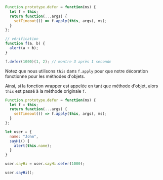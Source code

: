 ```js run
Function.prototype.defer = function(ms) {
  let f = this;
  return function(...args) {
    setTimeout(() => f.apply(this, args), ms);
  }
};

// vérification
function f(a, b) {
  alert(a + b);
}

f.defer(1000)(1, 2); // montre 3 après 1 seconde
```

Notez que nous utilisons `this` dans `f.apply` pour que notre décoration fonctionne pour les méthodes d'objets.

Ainsi, si la fonction wrapper est appelée en tant que méthode d'objet, alors `this` est passé à la méthode originale `f`.

```js run
Function.prototype.defer = function(ms) {
  let f = this;
  return function(...args) {
    setTimeout(() => f.apply(this, args), ms);
  }
};

let user = {
  name: "John",
  sayHi() {
    alert(this.name);
  }
}

user.sayHi = user.sayHi.defer(1000);

user.sayHi();
```
